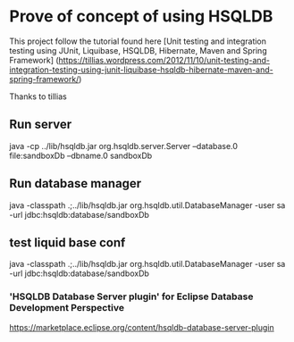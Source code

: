 # Prove of concept of using HSQLDB

This project follow the tutorial found here [Unit testing and integration testing using JUnit, Liquibase, HSQLDB, Hibernate, Maven and Spring Framework] (https://tillias.wordpress.com/2012/11/10/unit-testing-and-integration-testing-using-junit-liquibase-hsqldb-hibernate-maven-and-spring-framework/)

Thanks to tillias

## Run server
java -cp ../lib/hsqldb.jar org.hsqldb.server.Server –database.0 file:sandboxDb –dbname.0 sandboxDb

## Run database manager
java -classpath .;../lib/hsqldb.jar org.hsqldb.util.DatabaseManager  -user sa -url jdbc:hsqldb:database/sandboxDb

## test liquid base conf
java -classpath .;../lib/hsqldb.jar org.hsqldb.util.DatabaseManager  -user sa -url jdbc:hsqldb:database/sandboxDb

### 'HSQLDB Database Server plugin' for Eclipse Database Development Perspective
https://marketplace.eclipse.org/content/hsqldb-database-server-plugin